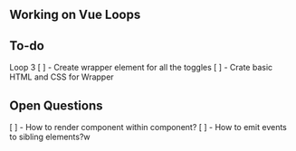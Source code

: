 
Working on Vue Loops
--------------------

To-do
-----
Loop 3
  [ ] - Create wrapper element for all the toggles
  [ ] - Crate basic HTML and CSS for Wrapper

Open Questions
--------------
[ ] - How to render component within component?
[ ] - How to emit events to sibling elements?w
